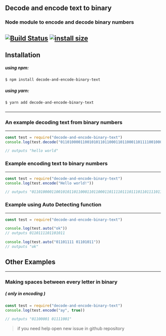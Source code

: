 ## Decode and encode text to binary
### Node module to encode and decode binary numbers
[![Build Status](https://travis-ci.org/ChickenNaggetGitHub/encode-decode-binary-text.svg?branch=master)](https://travis-ci.org/ChickenNaggetGitHub/encode-decode-binary-text)
[![install size](https://packagephobia.now.sh/badge?p=decode-and-encode-binary-text)](https://packagephobia.now.sh/result?p=decode-and-encode-binary-text)
------
## Installation
##### using npm:
```
$ npm install decode-and-encode-binary-text
```
##### using yarn:
```
$ yarn add decode-and-encode-binary-text
```
#####
 -----
### An example decoding text from binary numbers
------
```js
const test = require("decode-and-encode-binary-text")
console.log(test.decode("0110100001100101011011000110110001101111001000000111011101101111011100100110110001100100"))

// outputs "hello world"
```

### Example encoding text to binary numbers
------
```js
const test = require("decode-and-encode-binary-text")
console.log(test.encode("Hello world!"))

// outputs "01101000011001010110110001101100011011110111011101101111011100100110110001100100"
 ```

### Example using Auto Detecting function
------
```js
const test = require("decode-and-encode-binary-text")

console.log(test.auto("ok"))
// outputs 0110111101101011

console.log(test.auto("01101111 01101011"))  
// outputs "ok"

```
## Other Examples
-----
### Making spaces between every letter in binary
##### ( only in encoding )
```js
const test = require("decode-and-encode-binary-text")
console.log(test.encode("ay", true))

// outputs "01100001 01111001"
```

 > if you need help open new issue in github repository

